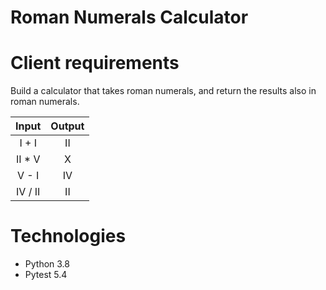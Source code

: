 # Roman Numerals Calculator

# Client requirements

Build a calculator that takes roman numerals, and return the results also in roman numerals.

|  Input  | Output |
| :-----: | :----: |
|  I + I  |   II   |
| II \* V |   X    |
|  V - I  |   IV   |
| IV / II |   II   |

# Technologies

- Python 3.8
- Pytest 5.4
